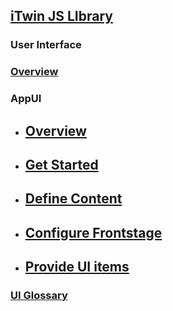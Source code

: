 ## [iTwin JS LIbrary](../../learning)

### User Interface

### [Overview](./)

### AppUI

- ## [Overview](./appui)
- ## [Get Started](./appui/get-started)
- ## [Define Content](./appui/define-content)
- ## [Configure Frontstage](./appui/configure-frontstage)
- ## [Provide UI items](./appui/provide-ui-items)

### [UI Glossary](./uiglossary)
